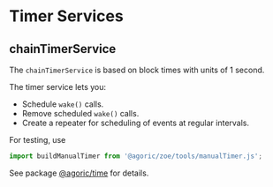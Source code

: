 # Timer Services

## chainTimerService

The `chainTimerService` is based on block times with units of 1 second.

The timer service lets you:

- Schedule `wake()` calls.
- Remove scheduled `wake()` calls.
- Create a repeater for scheduling of events at regular intervals.

For testing, use

```js
import buildManualTimer from '@agoric/zoe/tools/manualTimer.js';
```

See package [@agoric/time](https://agoric-sdk.pages.dev/modules/_agoric_time) for details.
